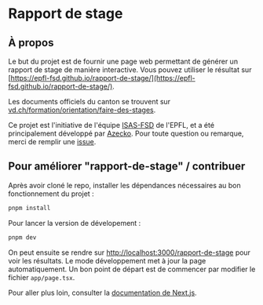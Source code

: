 # Rapport de stage

## À propos

Le but du projet est de fournir une page web permettant de générer un
rapport de stage de manière interactive. Vous pouvez utiliser le résultat sur
[https://epfl-fsd.github.io/rapport-de-stage/](https://epfl-fsd.github.io/rapport-de-stage/).

Les documents officiels du canton se trouvent sur
[vd.ch/formation/orientation/faire-des-stages](https://www.vd.ch/formation/orientation/faire-des-stages).

Ce projet est l'initiative de l'équipe [ISAS-FSD] de l'EPFL, et a été 
principalement développé par [Azecko]. Pour toute question ou remarque, merci de
remplir une [issue].

## Pour améliorer "rapport-de-stage" / contribuer

Après avoir cloné le repo, installer les dépendances nécessaires au bon
fonctionnement du projet :
```bash
pnpm install
```

Pour lancer la version de dévelopement :
```bash
pnpm dev
```

On peut ensuite se rendre sur
[http://localhost:3000/rapport-de-stage](http://localhost:3000/rapport-de-stage)
pour voir les résultats. Le mode développement met à jour la page
automatiquement. Un bon point de départ est de commencer par modifier le fichier
`app/page.tsx`.

Pour aller plus loin, consulter la [documentation de
Next.js](https://nextjs.org/docs).


[ISAS-FSD]: https://go.epfl.ch/isas-fsd
[Azecko]: https://github.com/azecko
[issue]: https://github.com/epfl-fsd/rapport-de-stage/issues
